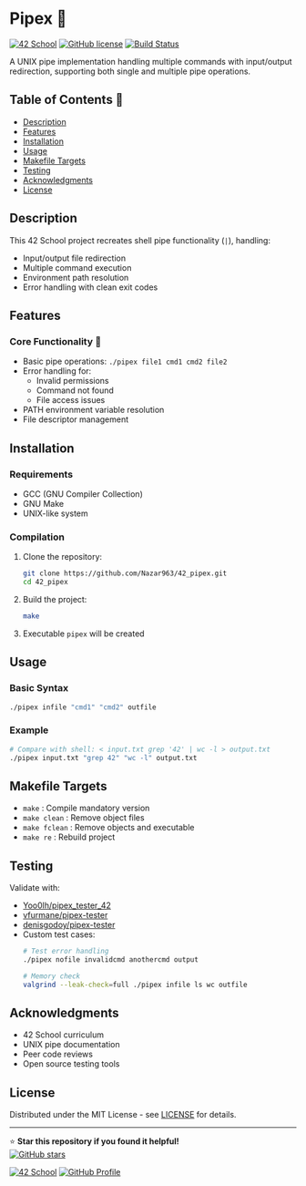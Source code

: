 # Pipex 🔄

[![42 School](https://img.shields.io/badge/42-School-blue)](https://42firenze.it/)
[![GitHub license](https://img.shields.io/github/license/Nazar963/42_pipex)](https://github.com/Nazar963/42_pipex/blob/master/LICENSE)
[![Build Status](https://img.shields.io/github/actions/workflow/status/Nazar963/42_pipex/.github/workflows/build.yml?branch=main)](https://github.com/Nazar963/42_pipex/.github/workflows/build.yml)

A UNIX pipe implementation handling multiple commands with input/output redirection, supporting both single and multiple pipe operations.

## Table of Contents 📖
- [Description](#description)
- [Features](#features)
- [Installation](#installation)
- [Usage](#usage)
- [Makefile Targets](#makefile-targets)
- [Testing](#testing)
- [Acknowledgments](#acknowledgments)
- [License](#license)

## Description
This 42 School project recreates shell pipe functionality (`|`), handling:
- Input/output file redirection
- Multiple command execution
- Environment path resolution
- Error handling with clean exit codes

## Features

### Core Functionality 🔧
- Basic pipe operations: `./pipex file1 cmd1 cmd2 file2`
- Error handling for:
  - Invalid permissions
  - Command not found
  - File access issues
- PATH environment variable resolution
- File descriptor management

## Installation

### Requirements
- GCC (GNU Compiler Collection)
- GNU Make
- UNIX-like system

### Compilation
1. Clone the repository:
   ```bash
   git clone https://github.com/Nazar963/42_pipex.git
   cd 42_pipex
   ```
2. Build the project:
   ```bash
   make
   ```
3. Executable `pipex` will be created

## Usage

### Basic Syntax
```bash
./pipex infile "cmd1" "cmd2" outfile
```

### Example
```bash
# Compare with shell: < input.txt grep '42' | wc -l > output.txt
./pipex input.txt "grep 42" "wc -l" output.txt
```

## Makefile Targets
- `make` : Compile mandatory version
- `make clean` : Remove object files
- `make fclean` : Remove objects and executable
- `make re` : Rebuild project

## Testing
Validate with:
- [Yoo0lh/pipex_tester_42](https://github.com/Yoo0lh/pipex_tester_42)
- [vfurmane/pipex-tester](https://github.com/vfurmane/pipex-tester#readme)
- [denisgodoy/pipex-tester](https://github.com/denisgodoy/pipex-tester)
- Custom test cases:
  ```bash
  # Test error handling
  ./pipex nofile invalidcmd anothercmd output
  
  # Memory check
  valgrind --leak-check=full ./pipex infile ls wc outfile
  ```

## Acknowledgments
- 42 School curriculum
- UNIX pipe documentation
- Peer code reviews
- Open source testing tools

## License
Distributed under the MIT License - see [LICENSE](LICENSE) for details.

---

⭐ **Star this repository if you found it helpful!**  
[![GitHub stars](https://img.shields.io/github/stars/Nazar963/42_pipex?style=social)](https://github.com/Nazar963/42_pipex/stargazers)

[![42 School](https://img.shields.io/badge/42-profile-blue)](https://profile-v3.intra.42.fr/users/naal-jen)
[![GitHub Profile](https://img.shields.io/badge/GitHub-Nazar963-lightgrey)](https://github.com/Nazar963)
